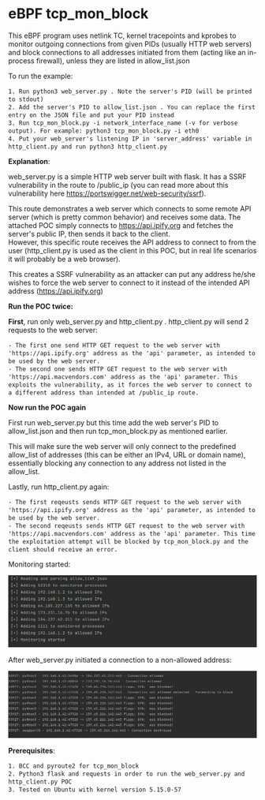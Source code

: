 # eBPF tcp_mon_block

This eBPF program uses netlink TC, kernel tracepoints and kprobes to monitor outgoing connections from given PIDs (usually HTTP web servers) and block connections to all addresses initiated from them (acting like an in-process firewall), unless they are listed in allow_list.json 

To run the example:

    1. Run python3 web_server.py . Note the server's PID (will be printed to stdout)
    2. Add the server's PID to allow_list.json . You can replace the first entry on the JSON file and put your PID instead
    3. Run tcp_mon_block.py -i network_interface_name (-v for verbose output). For example: python3 tcp_mon_block.py -i eth0
    4. Put your web_server's listening IP in 'server_address' variable in http_client.py and run python3 http_client.py 

**Explanation**:

web_server.py is a simple HTTP web server built with flask. It has a SSRF vulnerability in the route to /public_ip  (you can read more about this vulnerability here https://portswigger.net/web-security/ssrf).

This route demonstrates a web server which connects to some remote API server (which is pretty common behavior) and receives some data. The attached POC simply connects to https://api.ipify.org and fetches the server's public IP, then sends it back to the client.  
However, this specific route receives the API address to connect to from the user (http_client.py is used as the client in this POC, but in real life scenarios it will probably be a web browser). 

This creates a SSRF vulnerability as an attacker can put any address he/she wishes to force the web server to connect to it instead of the intended API address (https://api.ipify.org)

**Run the POC twice:** 

**First**, run only web_server.py and http_client.py . http_client.py will send 2 requests to the web server:

    - The first one send HTTP GET request to the web server with 'https://api.ipify.org' address as the 'api' parameter, as intended to be used by the web server.
    - The second one sends HTTP GET request to the web server with 'https://api.macvendors.com' address as the 'api' parameter. This exploits the vulnerability, as it forces the web server to connect to a different address than intended at /public_ip route.


**Now run the POC again**

First run web_server.py but this time add the web server's PID to allow_list.json and then run tcp_mon_block.py as mentioned earlier. 

This will make sure the web server will only connect to the predefined allow_list of addresses (this can be either an IPv4, URL or domain name), essentially blocking any connection to any address not listed in the allow_list.

Lastly, run http_client.py again:

    - The first reqeusts sends HTTP GET request to the web server with 'https://api.ipify.org' address as the 'api' parameter, as intended to be used by the web server.
    - The second reqeusts sends HTTP GET request to the web server with 'https://api.macvendors.com' address as the 'api' parameter. This time the exploitation attempt will be blocked by tcp_mon_block.py and the client should receive an error.


Monitoring started:

![alt text](https://github.com/agentzex/ebpf_tcp_mon_block/blob/main/screenshots/1.JPG)


After web_server.py initiated a connection to a non-allowed address:

![alt text](https://github.com/agentzex/ebpf_tcp_mon_block/blob/main/screenshots/2.JPG)



**Prerequisites**: 

    1. BCC and pyroute2 for tcp_mon_block
    2. Python3 flask and requests in order to run the web_server.py and http_client.py POC
    3. Tested on Ubuntu with kernel version 5.15.0-57

